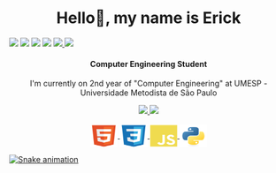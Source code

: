<h1 align="center"> Hello👋, my name is Erick</h1>
<div style="display: inline_block" align="center>
    <a target="_blank" href="https://github.com/eduardo-moro/eduardo-moro/blob/main/LEIAME.md"><img src="https://img.shields.io/badge/PT--BR-2a9134?&style=for-the-badge&logo=about_me&logoColor=yellow"/></a>
    <a target="_blank" href="https://api.whatsapp.com/send?phone=5511941822723&text=Hey%20Erick%2C%20I%20came%20by%20your%20github"><img src="https://img.shields.io/badge/WHATSAPP-%2325D366.svg?&style=for-the-badge&logo=whatsapp&logoColor=white"/></a>
   <a href="https://www.youtube.com/channel/UCzlTuh7t7W7HQXwJ_D_Kj_w" target="_blank"><img src="https://img.shields.io/badge/YouTube-FF0000?style=for-the-badge&logo=youtube&logoColor=white" target="_blank"></a>
  <a href="https://instagram.com/ericksilverio.10" target="_blank"><img src="https://img.shields.io/badge/-Instagram-%23E4405F?style=for-the-badge&logo=instagram&logoColor=white" target="_blank"></a>
   <a target="_blank" href="https://www.linkedin.com/in/erick-silverio-8a48a5221/"><img src="https://img.shields.io/badge/linkedin-%230077B5.svg?&style=for-the-badge&logo=linkedin&logoColor=white" /> </a>  <a href="mailto:erick258096@gmail.com"> <img src="https://img.shields.io/badge/Gmail-D14836?style=for-the-badge&logo=gmail&logoColor=white"></a>
</div>

<h4 align="center">Computer Engineering Student</h4>
<p align="center">I'm currently on 2nd year of "Computer Engineering" at UMESP - Universidade Metodista de São Paulo</p>

<div align="center">
  <a href="https://github.com/ericksilverio10">
  <img height="180em" src="https://github-readme-stats.vercel.app/api?username=ericksilverio10&show_icons=true&theme=dracula&include_all_commits=true&count_private=true"/>
  <img height="180em" src="https://github-readme-stats.vercel.app/api/top-langs/?username=ericksilverio10&layout=compact&langs_count=7&theme=dracula"/>
</div>

  <div style="display: inline_block" align="center"><br>
  <img align="center" alt="Erick-HTML" height="40" width="50" src="https://raw.githubusercontent.com/devicons/devicon/master/icons/html5/html5-original.svg">
  <img align="center" alt="Erick-CSS" height="40" width="50" src="https://raw.githubusercontent.com/devicons/devicon/master/icons/css3/css3-original.svg">                         
  <img align="center" alt="Erick-Js" height="40" width="50" src="https://raw.githubusercontent.com/devicons/devicon/master/icons/javascript/javascript-plain.svg">
  <img align="center" alt="Erick-Python" height="40" width="50" src="https://raw.githubusercontent.com/devicons/devicon/master/icons/python/python-original.svg">

</div>

![Snake animation](https://github.com/ericksilverio10/ericksilverio10/blob/output/github-contribution-grid-snake.svg)

